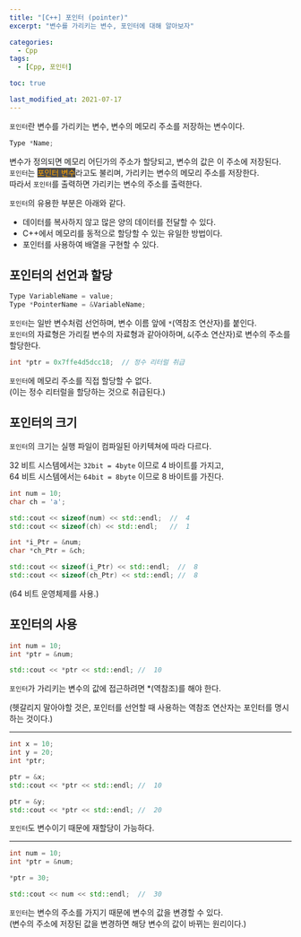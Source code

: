 ```yaml
---
title: "[C++] 포인터 (pointer)"
excerpt: "변수를 가리키는 변수, 포인터에 대해 알아보자"

categories:
  - Cpp
tags:
  - [Cpp, 포인터]

toc: true

last_modified_at: 2021-07-17
---
```


`포인터`란 변수를 가리키는 변수, 변수의 메모리 주소를 저장하는 변수이다.

```cpp
Type *Name;
```

변수가 정의되면 메모리 어딘가의 주소가 할당되고, 변수의 값은 이 주소에 저장된다.   
`포인터`는 <mark style="background-color: #4e4e4e; color: orange;">포인터 변수</mark>라고도 불리며, 가리키는 변수의 메모리 주소를 저장한다.   
따라서 `포인터`를 출력하면 가리키는 변수의 주소를 출력한다.

`포인터`의 유용한 부분은 아래와 같다.

* 데이터를 복사하지 않고 많은 양의 데이터를 전달할 수 있다.
* C++에서 메모리를 동적으로 할당할 수 있는 유일한 방법이다.
* 포인터를 사용하여 배열을 구현할 수 있다.

## 포인터의 선언과 할당

```cpp
Type VariableName = value;
Type *PointerName = &VariableName;
```

`포인터`는 일반 변수처럼 선언하며, 변수 이름 앞에 `*`(역참조 연산자)를 붙인다.   
`포인터`의 자료형은 가리킬 변수의 자료형과 같아야하며, `&`(주소 연산자)로 변수의 주소를 할당한다.

```cpp
int *ptr = 0x7ffe4d5dcc18;  // 정수 리터럴 취급
```

`포인터`에 메모리 주소를 직접 할당할 수 없다.   
(이는 정수 리터럴을 할당하는 것으로 취급된다.)

## 포인터의 크기

`포인터`의 크기는 실행 파일이 컴파일된 아키텍쳐에 따라 다르다.

32 비트 시스템에서는 `32bit = 4byte` 이므로 4 바이트를 가지고,   
64 비트 시스템에서는 `64bit = 8byte` 이므로 8 바이트를 가진다.

```cpp
int num = 10;
char ch = 'a';

std::cout << sizeof(num) << std::endl;  //  4
std::cout << sizeof(ch) << std::endl;   //  1

int *i_Ptr = &num;
char *ch_Ptr = &ch;

std::cout << sizeof(i_Ptr) << std::endl;  //  8
std::cout << sizeof(ch_Ptr) << std::endl; //  8
```

(64 비트 운영체제를 사용.)

## 포인터의 사용

```cpp
int num = 10;
int *ptr = &num;

std::cout << *ptr << std::endl; //  10
```

`포인터`가 가리키는 변수의 값에 접근하려면 *(역참조)를 해야 한다.

(헷갈리지 말아야할 것은, 포인터를 선언할 때 사용하는 역참조 연산자는 포인터를 명시하는 것이다.)

___

```cpp
int x = 10;
int y = 20;
int *ptr;

ptr = &x;
std::cout << *ptr << std::endl; //  10

ptr = &y;
std::cout << *ptr << std::endl; //  20
```

`포인터`도 변수이기 때문에 재할당이 가능하다.

___

```cpp
int num = 10;
int *ptr = &num;

*ptr = 30;

std::cout << num << std::endl;  //  30
```

`포인터`는 변수의 주소를 가지기 때문에 변수의 값을 변경할 수 있다.   
(변수의 주소에 저장된 값을 변경하면 해당 변수의 값이 바뀌는 원리이다.)